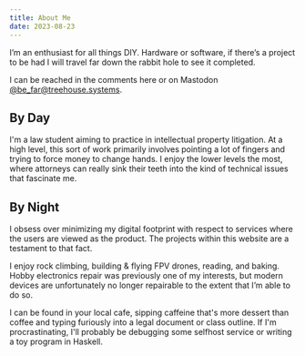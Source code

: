 ```yaml
---
title: About Me
date: 2023-08-23
---
```

I’m an enthusiast for all things DIY. Hardware or software, if there’s a project to be had I will travel far down the rabbit hole to see it completed. 

I can be reached in the comments here or on Mastodon <a rel=“me” href=“https://social.treehouse.systems/@be_far”>@be_far@treehouse.systems</a>.
## By Day
I'm a law student aiming to practice in intellectual property litigation. At a high level, this sort of work primarily involves pointing a lot of fingers and trying to force money to change hands. I enjoy the lower levels the most, where attorneys can really sink their teeth into the kind of technical issues that fascinate me. 
## By Night
I obsess over minimizing my digital footprint with respect to services where the users are viewed as the product. The projects within this website are a testament to that fact. 

I enjoy rock climbing, building & flying FPV drones, reading, and baking. Hobby electronics repair was previously one of my interests, but modern devices are unfortunately no longer repairable to the extent that I’m able to do so. 

I can be found in your local cafe, sipping caffeine that's more dessert than coffee and typing furiously into a legal document or class outline. If I'm procrastinating, I'll probably be debugging some selfhost service or writing a toy program in Haskell.